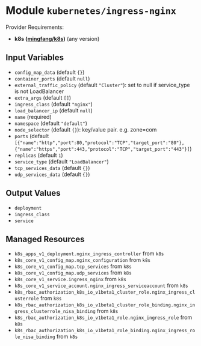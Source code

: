 
# Module `kubernetes/ingress-nginx`

Provider Requirements:
* **k8s ([mingfang/k8s](https://registry.terraform.io/providers/mingfang/k8s/latest))** (any version)

## Input Variables
* `config_map_data` (default `{}`)
* `container_ports` (default `null`)
* `external_traffic_policy` (default `"Cluster"`): set to null if service_type is not LoadBalancer
* `extra_args` (default `[]`)
* `ingress_class` (default `"nginx"`)
* `load_balancer_ip` (default `null`)
* `name` (required)
* `namespace` (default `"default"`)
* `node_selector` (default `{}`): key/value pair. e.g. zone=com
* `ports` (default `[{"name":"http","port":80,"protocol":"TCP","target_port":"80"},{"name":"https","port":443,"protocol":"TCP","target_port":"443"}]`)
* `replicas` (default `1`)
* `service_type` (default `"LoadBalancer"`)
* `tcp_services_data` (default `{}`)
* `udp_services_data` (default `{}`)

## Output Values
* `deployment`
* `ingress_class`
* `service`

## Managed Resources
* `k8s_apps_v1_deployment.nginx_ingress_controller` from `k8s`
* `k8s_core_v1_config_map.nginx_configuration` from `k8s`
* `k8s_core_v1_config_map.tcp_services` from `k8s`
* `k8s_core_v1_config_map.udp_services` from `k8s`
* `k8s_core_v1_service.ingress_nginx` from `k8s`
* `k8s_core_v1_service_account.nginx_ingress_serviceaccount` from `k8s`
* `k8s_rbac_authorization_k8s_io_v1beta1_cluster_role.nginx_ingress_clusterrole` from `k8s`
* `k8s_rbac_authorization_k8s_io_v1beta1_cluster_role_binding.nginx_ingress_clusterrole_nisa_binding` from `k8s`
* `k8s_rbac_authorization_k8s_io_v1beta1_role.nginx_ingress_role` from `k8s`
* `k8s_rbac_authorization_k8s_io_v1beta1_role_binding.nginx_ingress_role_nisa_binding` from `k8s`

